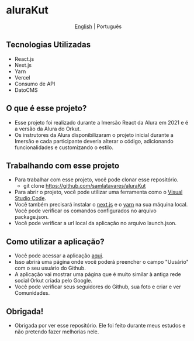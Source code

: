 # aluraKut

<p align="center">
	<a href="https://github.com/samlatavares/aluraKut/blob/main/README.md">English</a> | <span>Português</span>
</p>

## Tecnologias Utilizadas
- React.js
- Next.js
- Yarn
- Vercel
- Consumo de API
- DatoCMS

## O que é esse projeto?
- Esse projeto foi realizado durante a Imersão React da Alura em 2021 e é a versão da Alura do Orkut.
- Os instrutores da Alura disponibilizaram o projeto inicial durante a Imersão e cada participante deveria alterar o código, adicionando funcionalidades e customizando o estilo.

## Trabalhando com esse projeto
- Para trabalhar com esse projeto, você pode clonar esse repositório.
	- git clone https://github.com/samlatavares/aluraKut
- Para abrir o projeto, você pode utilizar uma ferramenta como o <a href="https://code.visualstudio.com/download" target="_blank">Visual Studio Code</a>.
- Você também precisará instalar o <a href="https://nextjs.org/docs" target="_blank">next.js</a> e o <a href="https://yarnpkg.com/getting-started" target="_blank">yarn</a> na sua máquina local. Você pode verificar os comandos configurados no arquivo package.json.
- Você pode verificar a url local da aplicação no arquivo launch.json.

## Como utilizar a aplicação?
- Você pode acessar a aplicação <a href="https://alurakut-olive-delta.vercel.app/login" target="_blank">aqui</a>.
- Isso abrirá uma página onde você poderá preencher o campo "Uusário" com o seu usuário do Github.
- A aplicação vai mostrar uma página que é muito similar à antiga rede social Orkut criada pelo Google.
- Você pode verificar seus seguidores do Github, sua foto e criar e ver Comunidades.
	
## Obrigada!
- Obrigada por ver esse repositório. Ele foi feito durante meus estudos e não pretendo fazer melhorias nele.